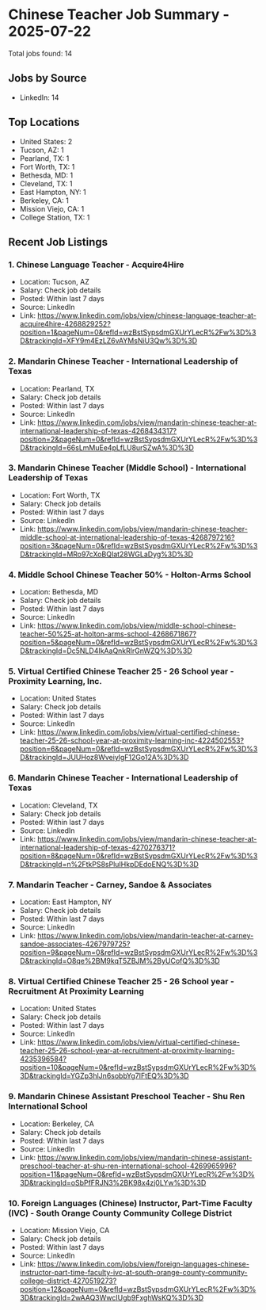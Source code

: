 # Chinese Teacher Job Summary - 2025-07-22

Total jobs found: 14

## Jobs by Source

- LinkedIn: 14

## Top Locations

- United States: 2
- Tucson, AZ: 1
- Pearland, TX: 1
- Fort Worth, TX: 1
- Bethesda, MD: 1
- Cleveland, TX: 1
- East Hampton, NY: 1
- Berkeley, CA: 1
- Mission Viejo, CA: 1
- College Station, TX: 1

## Recent Job Listings

### 1. Chinese Language Teacher - Acquire4Hire
- Location: Tucson, AZ
- Salary: Check job details
- Posted: Within last 7 days
- Source: LinkedIn
- Link: https://www.linkedin.com/jobs/view/chinese-language-teacher-at-acquire4hire-4268829252?position=1&pageNum=0&refId=wzBstSypsdmGXUrYLecR%2Fw%3D%3D&trackingId=XFY9m4EzLZ6vAYMsNiU3Qw%3D%3D

### 2. Mandarin Chinese Teacher - International Leadership of Texas
- Location: Pearland, TX
- Salary: Check job details
- Posted: Within last 7 days
- Source: LinkedIn
- Link: https://www.linkedin.com/jobs/view/mandarin-chinese-teacher-at-international-leadership-of-texas-4268434317?position=2&pageNum=0&refId=wzBstSypsdmGXUrYLecR%2Fw%3D%3D&trackingId=66sLmMuEe4pLfLU8urSZwA%3D%3D

### 3. Mandarin Chinese Teacher (Middle School) - International Leadership of Texas
- Location: Fort Worth, TX
- Salary: Check job details
- Posted: Within last 7 days
- Source: LinkedIn
- Link: https://www.linkedin.com/jobs/view/mandarin-chinese-teacher-middle-school-at-international-leadership-of-texas-4268797216?position=3&pageNum=0&refId=wzBstSypsdmGXUrYLecR%2Fw%3D%3D&trackingId=MRo97cXoBQIat28WGLaDyg%3D%3D

### 4. Middle School Chinese Teacher 50% - Holton-Arms School
- Location: Bethesda, MD
- Salary: Check job details
- Posted: Within last 7 days
- Source: LinkedIn
- Link: https://www.linkedin.com/jobs/view/middle-school-chinese-teacher-50%25-at-holton-arms-school-4268671867?position=5&pageNum=0&refId=wzBstSypsdmGXUrYLecR%2Fw%3D%3D&trackingId=Dc5NLD4IkAaQnkRlrGnWZQ%3D%3D

### 5. Virtual Certified Chinese Teacher 25 - 26 School year - Proximity Learning, Inc.
- Location: United States
- Salary: Check job details
- Posted: Within last 7 days
- Source: LinkedIn
- Link: https://www.linkedin.com/jobs/view/virtual-certified-chinese-teacher-25-26-school-year-at-proximity-learning-inc-4224502553?position=6&pageNum=0&refId=wzBstSypsdmGXUrYLecR%2Fw%3D%3D&trackingId=JUUHoz8WveiylgF12Go12A%3D%3D

### 6. Mandarin Chinese Teacher - International Leadership of Texas
- Location: Cleveland, TX
- Salary: Check job details
- Posted: Within last 7 days
- Source: LinkedIn
- Link: https://www.linkedin.com/jobs/view/mandarin-chinese-teacher-at-international-leadership-of-texas-4270276371?position=8&pageNum=0&refId=wzBstSypsdmGXUrYLecR%2Fw%3D%3D&trackingId=n%2FtkPS8sPluIHkpDEdoENQ%3D%3D

### 7. Mandarin Teacher - Carney, Sandoe & Associates
- Location: East Hampton, NY
- Salary: Check job details
- Posted: Within last 7 days
- Source: LinkedIn
- Link: https://www.linkedin.com/jobs/view/mandarin-teacher-at-carney-sandoe-associates-4267979725?position=9&pageNum=0&refId=wzBstSypsdmGXUrYLecR%2Fw%3D%3D&trackingId=O8qe%2BM9kqT5ZBJM%2ByUCofQ%3D%3D

### 8. Virtual Certified Chinese Teacher 25 - 26 School year - Recruitment At Proximity Learning
- Location: United States
- Salary: Check job details
- Posted: Within last 7 days
- Source: LinkedIn
- Link: https://www.linkedin.com/jobs/view/virtual-certified-chinese-teacher-25-26-school-year-at-recruitment-at-proximity-learning-4235396584?position=10&pageNum=0&refId=wzBstSypsdmGXUrYLecR%2Fw%3D%3D&trackingId=YGZp3hlJn6sobbYg7IFtEQ%3D%3D

### 9. Mandarin Chinese Assistant Preschool Teacher - Shu Ren International School
- Location: Berkeley, CA
- Salary: Check job details
- Posted: Within last 7 days
- Source: LinkedIn
- Link: https://www.linkedin.com/jobs/view/mandarin-chinese-assistant-preschool-teacher-at-shu-ren-international-school-4269965996?position=11&pageNum=0&refId=wzBstSypsdmGXUrYLecR%2Fw%3D%3D&trackingId=oSbPfFRJN3%2BK98x4zj0LYw%3D%3D

### 10. Foreign Languages (Chinese) Instructor, Part-Time Faculty (IVC) - South Orange County Community College District
- Location: Mission Viejo, CA
- Salary: Check job details
- Posted: Within last 7 days
- Source: LinkedIn
- Link: https://www.linkedin.com/jobs/view/foreign-languages-chinese-instructor-part-time-faculty-ivc-at-south-orange-county-community-college-district-4270519273?position=12&pageNum=0&refId=wzBstSypsdmGXUrYLecR%2Fw%3D%3D&trackingId=2wAAQ3WwcIUgb9FxghWsKQ%3D%3D

